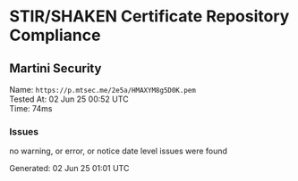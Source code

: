 # STIR/SHAKEN Certificate Repository Compliance

## Martini Security

Name: `https://p.mtsec.me/2e5a/HMAXYM8g5D0K.pem`\
Tested At: 02 Jun 25 00:52 UTC\
Time: 74ms

### Issues

no warning, or error, or notice date level issues were found

Generated: 02 Jun 25 01:01 UTC